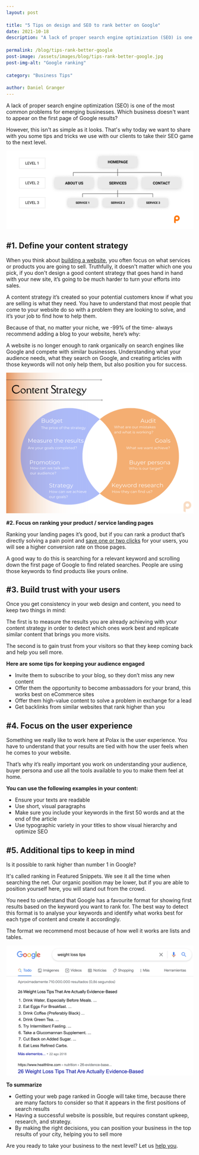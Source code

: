 ```yaml
---
layout: post

title: "5 Tips on design and SEO to rank better on Google"
date: 2021-10-18
description: "A lack of proper search engine optimization (SEO) is one of the most common problems for emerging businesses. Which business doesn’t want to appear on the first page of Google results?"

permalink: /blog/tips-rank-better-google
post-image: /assets/images/blog/tips-rank-better-google.jpg
post-img-alt: "Google ranking"

category: "Business Tips"

author: Daniel Granger
---
```



A lack of proper search engine optimization (SEO) is one of the most common problems for emerging businesses. Which business doesn't want to appear on the first page of Google results?

However, this isn't as simple as it looks. That's why today we want to share with you some tips and tricks we use with our clients to take their SEO game to the next level.

![3-levels.png](/assets/images/blog/3-levels.png)

## **#1. Define your content strategy**

When you think about [building a website](https://polax.co.uk/blog/why-you-need-a-website-for-your-business), you often focus on what services or products you are going to sell. Truthfully, it doesn't matter which one you pick, if you don't design a good content strategy that goes hand in hand with your new site, it’s going to be much harder to turn your efforts into sales.

A content strategy it’s created so your potential customers know if what you are selling is what they need. You have to understand that most people that come to your website do so with a problem they are looking to solve, and it’s your job to find how to help them.

Because of that, no matter your niche, we -99% of the time- always recommend adding a blog to your website, here’s why:

A website is no longer enough to rank organically on search engines like Google and compete with similar businesses. Understanding what your audience needs, what they search on Google, and creating articles with those keywords will not only help them, but also position you for success.

![Polax Content Strategy](/assets/images/blog/content-strategy.png)

**#2. Focus on ranking your product / service landing pages**

Ranking your landing pages it’s good, but if you can rank a product that’s directly solving a pain point and [save one or two clicks](https://polax.co.uk/blog/how-to-make-a-good-navigation-bar) for your users, you will see a higher conversion rate on those pages.

A good way to do this is searching for a relevant keyword and scrolling down the first page of Google to find related searches. People are using those keywords to find products like yours online.

## **#3. Build trust with your users**

Once you get consistency in your web design and content, you need to keep two things in mind:

The first is to measure the results you are already achieving with your content strategy in order to detect which ones work best and replicate similar content that brings you more visits.

The second is to gain trust from your visitors so that they keep coming back and help you sell more.

**Here are some tips for keeping your audience engaged**

- Invite them to subscribe to your blog, so they don’t miss any new content
- Offer them the opportunity to become ambassadors for your brand, this works best on eCommerce sites
- Offer them high-value content to solve a problem in exchange for a lead
- Get backlinks from similar websites that rank higher than you

## **#4. Focus on the user experience**

Something we really like to work here at Polax is the user experience. You have to understand that your results are tied with how the user feels when he comes to your website.

That’s why it’s really important you work on understanding your audience, buyer persona and use all the tools available to you to make them feel at home.

**You can use the following examples in your content:**

- Ensure your texts are readable
- Use short, visual paragraphs
- Make sure you include your keywords in the first 50 words and at the end of the article
- Use typographic variety in your titles to show visual hierarchy and optimize SEO

## **#5. Additional tips to keep in mind**

Is it possible to rank higher than number 1 in Google?

It's called ranking in Featured Snippets. We see it all the time when searching the net. Our organic position may be lower, but if you are able to position yourself here, you will stand out from the crowd.

You need to understand that Google has a favourite format for showing first results based on the keyword you want to rank for. The best way to detect this format is to analyse your keywords and identify what works best for each type of content and create it accordingly.

The format we recommend most because of how well it works are lists and tables.

![Google search results](/assets/images/blog/google-list-result.png)

**To summarize**

- Getting your web page ranked in Google will take time, because there are many factors to consider so that it appears in the first positions of search results
- Having a successful website is possible, but requires constant upkeep, research, and strategy.
- By making the right decisions, you can position your business in the top results of your city, helping you to sell more

Are you ready to take your business to the next level? Let us [help you](https://polax.co.uk/contact).